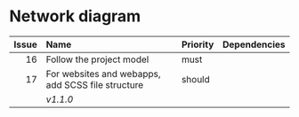 # Network diagram

| Issue | Name                                              | Priority | Dependencies |
| ----: | :------------------------------------------------ | :------- | -----------: |
|    16 | Follow the project model                          | must     |              |
|    17 | For websites and webapps, add SCSS file structure | should   |              |
|       | *v1.1.0*                                          |          |              |

